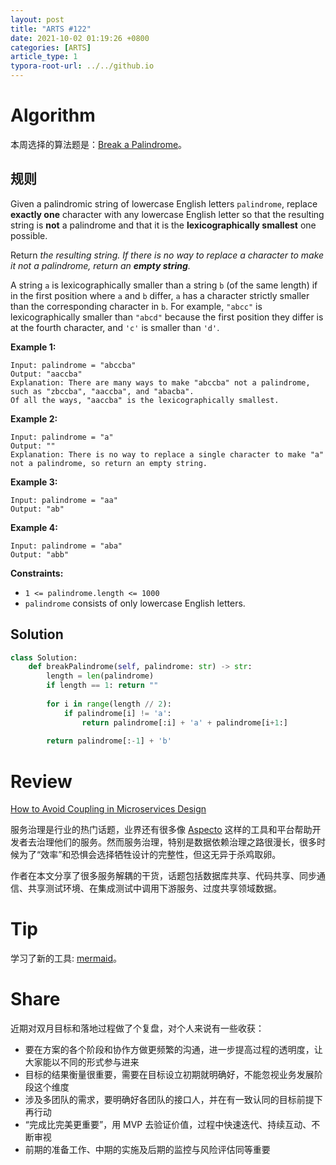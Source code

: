 ```yaml
---
layout: post
title: "ARTS #122"
date: 2021-10-02 01:19:26 +0800
categories: [ARTS]
article_type: 1
typora-root-url: ../../github.io
---
```



# Algorithm

本周选择的算法题是：[Break a Palindrome](https://leetcode.com/problems/break-a-palindrome/)。


## 规则

Given a palindromic string of lowercase English letters `palindrome`, replace **exactly one** character with any lowercase English letter so that the resulting string is **not** a palindrome and that it is the **lexicographically smallest** one possible.

Return *the resulting string. If there is no way to replace a character to make it not a palindrome, return an **empty string**.*

A string `a` is lexicographically smaller than a string `b` (of the same length) if in the first position where `a` and `b` differ, `a` has a character strictly smaller than the corresponding character in `b`. For example, `"abcc"` is lexicographically smaller than `"abcd"` because the first position they differ is at the fourth character, and `'c'` is smaller than `'d'`.

 

**Example 1:**

```
Input: palindrome = "abccba"
Output: "aaccba"
Explanation: There are many ways to make "abccba" not a palindrome, such as "zbccba", "aaccba", and "abacba".
Of all the ways, "aaccba" is the lexicographically smallest.
```

**Example 2:**

```
Input: palindrome = "a"
Output: ""
Explanation: There is no way to replace a single character to make "a" not a palindrome, so return an empty string.
```

**Example 3:**

```
Input: palindrome = "aa"
Output: "ab"
```

**Example 4:**

```
Input: palindrome = "aba"
Output: "abb"
```

 

**Constraints:**

- `1 <= palindrome.length <= 1000`
- `palindrome` consists of only lowercase English letters.

## Solution

```python
class Solution:
    def breakPalindrome(self, palindrome: str) -> str:
        length = len(palindrome)
        if length == 1: return ""
        
        for i in range(length // 2):
            if palindrome[i] != 'a':
                return palindrome[:i] + 'a' + palindrome[i+1:]
        
        return palindrome[:-1] + 'b'
```


# Review

[How to Avoid Coupling in Microservices Design](https://medium.com/capital-one-tech/how-to-avoid-coupling-in-microservices-design-b241d77ae233)

服务治理是行业的热门话题，业界还有很多像 [Aspecto](https://www.aspecto.io/) 这样的工具和平台帮助开发者去治理他们的服务。然而服务治理，特别是数据依赖治理之路很漫长，很多时候为了“效率”和恐惧会选择牺牲设计的完整性，但这无异于杀鸡取卵。

作者在本文分享了很多服务解耦的干货，话题包括数据库共享、代码共享、同步通信、共享测试环境、在集成测试中调用下游服务、过度共享领域数据。

# Tip

学习了新的工具: [mermaid](https://mermaid-js.github.io/)。

# Share

近期对双月目标和落地过程做了个复盘，对个人来说有一些收获：

- 要在方案的各个阶段和协作方做更频繁的沟通，进一步提高过程的透明度，让大家能以不同的形式参与进来
- 目标的结果衡量很重要，需要在目标设立初期就明确好，不能忽视业务发展阶段这个维度
- 涉及多团队的需求，要明确好各团队的接口人，并在有一致认同的目标前提下再行动
- “完成比完美更重要”，用 MVP 去验证价值，过程中快速迭代、持续互动、不断审视
- 前期的准备工作、中期的实施及后期的监控与风险评估同等重要
